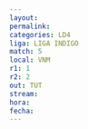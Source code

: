 ```yaml
---
layout: 
permalink: 
categories: LD4
liga: LIGA INDIGO
match: 5
local: VNM
r1: 1
r2: 2
out: TUT
stream: 
hora: 
fecha:
---
```

